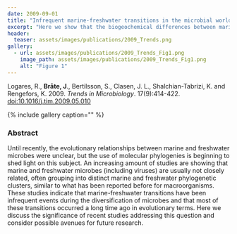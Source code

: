 ```yaml
---
date: 2009-09-01
title: "Infrequent marine-freshwater transitions in the microbial world"
excerpt: "Here we show that the biogeochemical differences between marine and fresh water has acted as a major evolutionary barrier in bacteria, virus and eukaryotes."
header:
  teaser: assets/images/publications/2009_Trends.png
gallery:
  - url: assets/images/publications/2009_Trends_Fig1.png
    image_path: assets/images/publications/2009_Trends_Fig1.png
    alt: "Figure 1"
---
```


Logares, R., **Bråte, J**., Bertilsson, S., Clasen, J. L., Shalchian-Tabrizi, K. and Rengefors, K. 2009. *Trends in Microbiology*. 17(9):414-422. [doi:10.1016/j.tim.2009.05.010](http://www.cell.com/trends/microbiology/fulltext/S0966-842X(09)00152-8)

{% include gallery caption="" %}

<h3>Abstract</h3>
Until recently, the evolutionary relationships between marine and freshwater microbes were unclear, but the use of molecular phylogenies is beginning to shed light on this subject. An increasing amount of studies are showing that marine and freshwater microbes (including viruses) are usually not closely related, often grouping into distinct marine and freshwater phylogenetic clusters, similar to what has been reported before for macroorganisms. These studies indicate that marine-freshwater transitions have been infrequent events during the diversification of microbes and that most of these transitions occurred a long time ago in evolutionary terms. Here we discuss the significance of recent studies addressing this question and consider possible avenues for future research.
